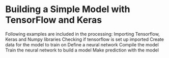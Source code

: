 # Building a Simple Model with TensorFlow and Keras


Following examples are included in the processing:
  Importing Tensorflow, Keras and Numpy libraries
  Checking if tensorflow is set up imported
  Create data for the model to train on
  Define a neural network
  Compile the model
  Train the neural network to build a model
  Make prediction with the model
